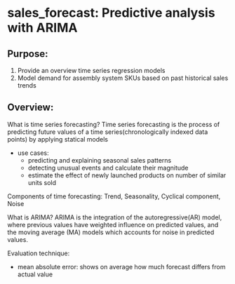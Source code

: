 # sales_forecast: Predictive analysis with ARIMA
## Purpose: 
1. Provide an overview time series regression models
2. Model demand for assembly system SKUs based on past historical sales trends

## Overview:
What is time series forecasting?
Time series forecasting is the process of predicting future values of a time series(chronologically indexed data points) by applying statical models
- use cases:
  - predicting and explaining seasonal sales patterns
  - detecting unusual events and calculate their magnitude
  - estimate the effect of newly launched products on number of similar units sold

Components of time forecasting: Trend, Seasonality, Cyclical component, Noise
 
What is ARIMA?
ARIMA is the integration of the autoregressive(AR) model, where previous values have weighted influence on predicted values, and the moving average (MA) models which accounts for noise in predicted values.

Evaluation technique: 
- mean absolute error: shows on average how much forecast differs from actual value
